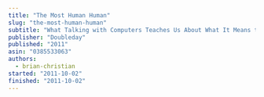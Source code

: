 ```yaml
---
title: "The Most Human Human"
slug: "the-most-human-human"
subtitle: "What Talking with Computers Teaches Us About What It Means to Be Alive"
publisher: "Doubleday"
published: "2011"
asin: "0385533063"
authors:
  - brian-christian
started: "2011-10-02"
finished: "2011-10-02"
---
```

